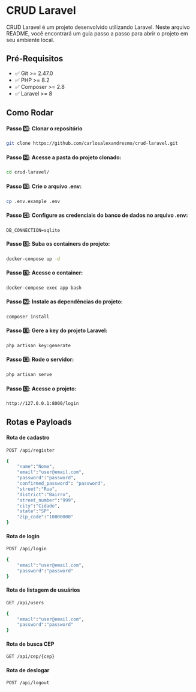 # **CRUD Laravel**

CRUD Laravel é um projeto desenvolvido utilizando Laravel. Neste arquivo README, você encontrará um guia passo a passo para abrir o projeto em seu ambiente local.

## Pré-Requisitos

-   ✅ Git >= 2.47.0
-   ✅ PHP >= 8.2
-   ✅ Composer >= 2.8
-   ✅ Laravel >= 8

## Como Rodar

#### Passo 1️⃣: Clonar o repositório

```bash
git clone https://github.com/carlosalexandresmo/crud-laravel.git
```

#### Passo 2️⃣: Acesse a pasta do projeto clonado:

```sh
cd crud-laravel/
```

#### Passo 3️⃣: Crie o arquivo .env:

```sh
cp .env.example .env
```

#### Passo 4️⃣: Configure as credenciais do banco de dados no arquivo .env:

```dosini
DB_CONNECTION=sqlite
```

#### Passo 5️⃣: Suba os containers do projeto:

```sh
docker-compose up -d
```
#### Passo 6️⃣: Acesse o container:

```sh
docker-compose exec app bash
```

#### Passo 7️⃣: Instale as dependências do projeto:

```sh
composer install
```
#### Passo 8️⃣: Gere a key do projeto Laravel:

```sh
php artisan key:generate
```

#### Passo 9️⃣: Rode o servidor:

```sh
php artisan serve
```

#### Passo 9️⃣: Acesse o projeto:

```sh
http://127.0.0.1:8000/login
```

## Rotas e Payloads

#### Rota de cadastro

```sh
POST /api/register 
```

```sh
{
	"name":"Nome",
	"email":"user@email.com",
	"password":"password",
	"confirmed_password": "password",
	"street":"Rua",
	"district":"Bairro",
	"street_number":"999",
	"city":"Cidade",
	"state":"SP",
	"zip_code":"10000000"
}
```

#### Rota de login

```sh
POST /api/login
```

```sh
{
	"email":"user@email.com",
	"password":"password"
}
```

#### Rota de listagem de usuários

```sh
GET /api/users
```

```sh
{
	"email":"user@email.com",
	"password":"password"
}
```

#### Rota de busca CEP

```sh
GET /api/cep/{cep}
```

#### Rota de deslogar

```sh
POST /api/logout
```
